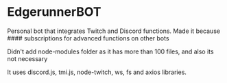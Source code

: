# EdgerunnerBOT
Personal bot that integrates Twitch and Discord functions. Made it because #### subscriptions for advanced functions on other bots

Didn't add node-modules folder as it has more than 100 files, and also its not necessary

It uses discord.js, tmi.js, node-twitch, ws, fs and axios libraries.
